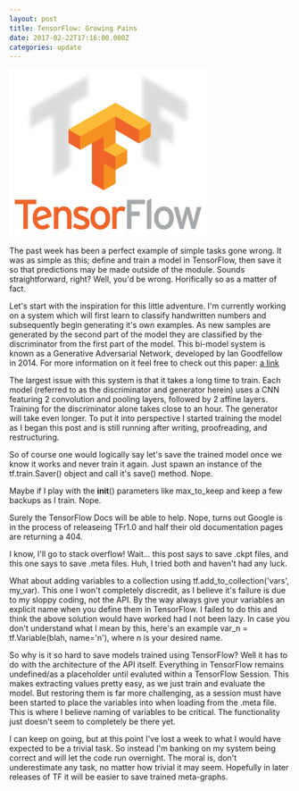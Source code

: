 ```yaml
---
layout: post
title: TensorFlow: Growing Pains
date: 2017-02-22T17:16:00.000Z
categories: update
---
```

<img src="/images/fulls/02.png" class="fit image">

The past week has been a perfect example of simple tasks gone wrong. It was as
simple as this; define and train a model in TensorFlow, then save it so that 
predictions may be made outside of the module. Sounds straightforward, right?
Well, you'd be wrong. Horifically so as a matter of fact.

Let's start with the inspiration for this little adventure. I'm currently 
working on a system which will first learn to classify handwritten numbers and 
subsequently begin generating it's own examples. As new samples are
generated by the second part of the model they are classified by the 
discriminator from the first part of the model. This bi-model system is known 
as a Generative Adversarial Network, developed by Ian Goodfellow in 2014. For 
more information on it feel free to check out this paper: 
[a link](https://arxiv.org/pdf/1406.2661.pdf)

The largest issue with this system is that it takes a long time to train. 
Each model (referred to as the discriminator and generator herein) uses a 
CNN featuring 2 convolution and pooling layers, followed by 2 affine layers. 
Training for the discriminator alone takes close to an hour. The generator 
will take even longer. To put it into perspective I started training the model
as I began this post and is still running after writing, proofreading, and 
restructuring. 

So of course one would logically say let's save the trained model
once we know it works and never train it again. Just spawn an instance of the
tf.train.Saver() object and call it's save() method. Nope. 

Maybe if I play with the __init__() parameters like max_to_keep and keep a few 
backups as I train. Nope. 

Surely the TensorFlow Docs will be able to help. Nope, turns out Google
is in the process of releaseing TFr1.0 and half their old documentation pages
are returning a 404. 

I know, I'll go to stack overflow! Wait... this post says to save .ckpt files,
and this one says to save .meta files. Huh, I tried both and haven't had any 
luck. 

What about adding variables to a collection using 
tf.add_to_collection('vars', my_var). This one I won't completely discredit, 
as I believe it's failure is due to my sloppy coding, not the API. By the way
always give your variables an explicit name when you define them in TensorFlow.
I failed to do this and think the above solution would have worked had I not 
been lazy. In case you don't understand what I mean by this, here's an example
var_n = tf.Variable(blah, name='n'), where n is your desired name.

So why is it so hard to save models trained using TensorFlow? Well it has to 
do with the architecture of the API itself. Everything in TensorFlow remains 
undefined/as a placeholder until evaluted within a TensorFlow Session. This makes
extracting values pretty easy, as we just train and evaluate the model. But 
restoring them is far more challenging, as a session must have been started to
place the variables into when loading from the .meta file. This is where I
believe naming of variables to be critical. The functionality just doesn't seem
to completely be there yet.

I can keep on going, but at this point I've lost a week to what I would have 
expected to be a trivial task. So instead I'm banking on my system being 
correct and will let the code run overnight. The moral is, don't underestimate
any task, no matter how trivial it may seem. Hopefully in later releases of TF
it will be easier to save trained meta-graphs.
